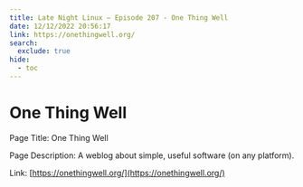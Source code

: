 ```yaml
---
title: Late Night Linux – Episode 207 - One Thing Well
date: 12/12/2022 20:56:17
link: https://onethingwell.org/
search:
  exclude: true
hide:
  - toc
---
```


# One Thing Well

Page Title: One Thing Well

Page Description: A weblog about simple, useful software (on any platform). 

Link: [https://onethingwell.org/](https://onethingwell.org/)